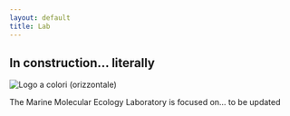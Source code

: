 ```yaml
---
layout: default
title: Lab
---
```


## In construction... literally 
![Logo a colori (orizzontale)](https://github.com/user-attachments/assets/77905257-dcd9-4d72-8c8c-e7e70d8bb7ab)

The Marine Molecular Ecology Laboratory is focused on... to be updated
<br>


